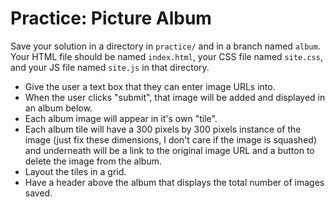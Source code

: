 # Practice: Picture Album

Save your solution in a directory in `practice/` and in a branch named `album`.
Your HTML file should be named `index.html`, your CSS file named `site.css`, and your JS file named `site.js` in that directory.

* Give the user a text box that they can enter image URLs into.
* When the user clicks "submit", that image will be added and displayed in an album below.
* Each album image will appear in it's own "tile".
* Each album tile will have a 300 pixels by 300 pixels instance of the image (just fix these dimensions, I don't care if the image is squashed) and underneath will be a link to the original image URL and a button to delete the image from the album.
* Layout the tiles in a grid.
* Have a header above the album that displays the total number of images saved.
